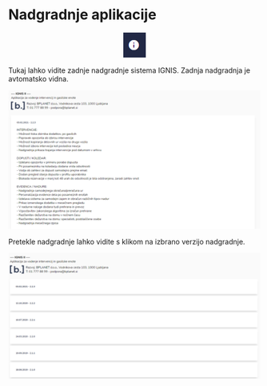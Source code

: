 # Nadgradnje aplikacije

<div align="center"><img src="../.gitbook/assets/Ignis_nadgradnja_aplikacije.PNG" alt="Ikona za opis nadgradenj."></div>

Tukaj lahko vidite zadnje nadgradnje sistema IGNIS. Zadnja nadgradnja je avtomatsko vidna.

![](../.gitbook/assets/Ignis_nadgradnja_aplikacije_zaslon.PNG)

Pretekle nadgradnje lahko vidite s klikom na izbrano verzijo nadgradnje.

![](../.gitbook/assets/Ignis_nadgradnja_aplikacije_zaslon_pregled.PNG)
